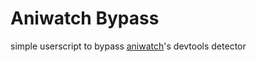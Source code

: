 # Aniwatch Bypass

simple userscript to bypass [aniwatch](https://aniwatchtv.to/)'s devtools detector
